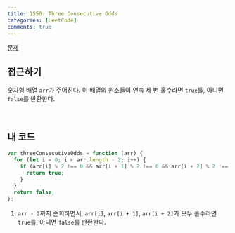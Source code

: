 ```yaml
---
title: 1550. Three Consecutive Odds
categories: [LeetCode]
comments: true
---
```


[문제](https://leetcode.com/problems/three-consecutive-odds/)

## 접근하기

숫자형 배열 `arr`가 주어진다. 이 배열의 원소들이 연속 세 번 홀수라면 `true`를, 아니면 `false`를 반환한다.

<br>

## 내 코드

```js
var threeConsecutiveOdds = function (arr) {
  for (let i = 0; i < arr.length - 2; i++) {
    if (arr[i] % 2 !== 0 && arr[i + 1] % 2 !== 0 && arr[i + 2] % 2 !== 0) {
      return true;
    }
  }
  return false;
};
```

1. `arr - 2`까지 순회하면서, `arr[i]`, `arr[i + 1]`, `arr[i + 2]`가 모두 홀수라면 `true`를, 아니면 `false`를 반환한다.
